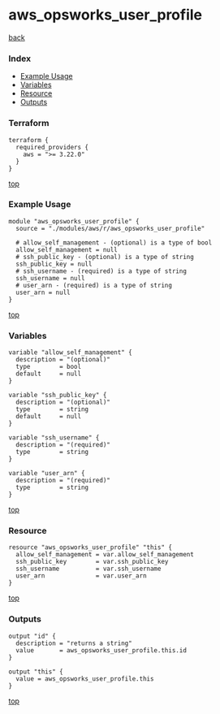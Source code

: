# aws_opsworks_user_profile
[back](../aws.md)
### Index
- [Example Usage](#example-usage)
- [Variables](#variables)
- [Resource](#resource)
- [Outputs](#outputs)
### Terraform
```hcl
terraform {
  required_providers {
    aws = ">= 3.22.0"
  }
}
```
[top](#index)
### Example Usage
```hcl
module "aws_opsworks_user_profile" {
  source = "./modules/aws/r/aws_opsworks_user_profile"

  # allow_self_management - (optional) is a type of bool
  allow_self_management = null
  # ssh_public_key - (optional) is a type of string
  ssh_public_key = null
  # ssh_username - (required) is a type of string
  ssh_username = null
  # user_arn - (required) is a type of string
  user_arn = null
}
```
[top](#index)
### Variables
```hcl
variable "allow_self_management" {
  description = "(optional)"
  type        = bool
  default     = null
}

variable "ssh_public_key" {
  description = "(optional)"
  type        = string
  default     = null
}

variable "ssh_username" {
  description = "(required)"
  type        = string
}

variable "user_arn" {
  description = "(required)"
  type        = string
}
```
[top](#index)

### Resource
```hcl
resource "aws_opsworks_user_profile" "this" {
  allow_self_management = var.allow_self_management
  ssh_public_key        = var.ssh_public_key
  ssh_username          = var.ssh_username
  user_arn              = var.user_arn
}
```
[top](#index)
### Outputs
```hcl
output "id" {
  description = "returns a string"
  value       = aws_opsworks_user_profile.this.id
}

output "this" {
  value = aws_opsworks_user_profile.this
}
```
[top](#index)
